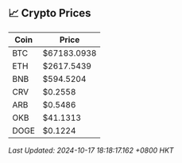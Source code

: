 ## 📈 Crypto Prices

| Coin | Price |
| ---- | ----- |
| BTC | $67183.0938 |
| ETH | $2617.5439 |
| BNB | $594.5204 |
| CRV | $0.2558 |
| ARB | $0.5486 |
| OKB | $41.1313 |
| DOGE | $0.1224 |

_Last Updated: 2024-10-17 18:18:17.162 +0800 HKT_
